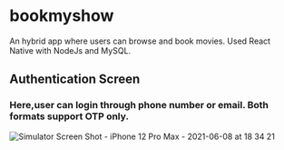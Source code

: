 
# bookmyshow
An hybrid app where users can browse and book movies.
Used React Native with NodeJs and MySQL.

## Authentication Screen
### Here,user can login through phone number or email. Both formats support OTP only.
![Simulator Screen Shot - iPhone 12 Pro Max - 2021-06-08 at 18 34 21](https://user-images.githubusercontent.com/53737668/121190085-53162600-c888-11eb-81fe-815a2f4a6682.png)
